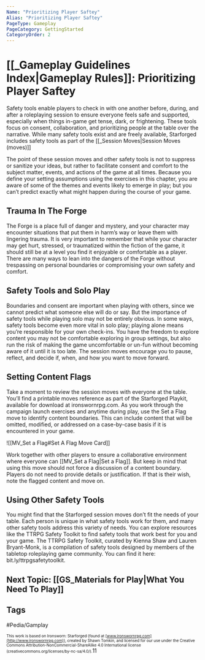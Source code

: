 ```yaml
---
Name: "Prioritizing Player Saftey"
Alias: "Prioritizing Player Saftey"
PageType: Gameplay
PageCategory: GettingStarted
CategoryOrder: 2
---
```

# [[_Gameplay Guidelines Index|Gameplay Rules]]: Prioritizing Player Saftey
Safety tools enable players to check in with one another before, during, and after a roleplaying session to ensure everyone feels safe and supported, especially when things in-game get tense, dark, or frightening. These tools focus on consent, collaboration, and prioritizing people at the table over the narrative. While many safety tools exist and are freely available, Starforged includes safety tools as part of the [[_Session Moves|Session Moves (moves)]]

The point of these session moves and other safety tools is not to suppress or sanitize your ideas, but rather to facilitate consent and comfort to the subject matter, events, and actions of the game at all times. Because you define your setting assumptions using the exercises in this chapter, you are aware of some of the themes and events likely to emerge in play; but you can’t predict exactly what might happen during the course of your game. 

## Trauma In The Forge
The Forge is a place full of danger and mystery, and your character may encounter situations that put them in harm’s way or leave them with lingering trauma. It is very important to remember that while your character may get hurt, stressed, or traumatized within the fiction of the game, it should still be at a level you find it enjoyable or comfortable as a player. There are many ways to lean into the dangers of the Forge without trespassing on personal boundaries or compromising your own safety and comfort. 

## Safety Tools and Solo Play
Boundaries and consent are important when playing with others, since we cannot predict what someone else will do or say. But the importance of safety tools while playing solo may not be entirely obvious. In some ways, safety tools become even more vital in solo play; playing alone means you’re responsible for your own check-ins. You have the freedom to explore content you may not be comfortable exploring in group settings, but also run the risk of making the game uncomfortable or un-fun without becoming aware of it until it is too late. The session moves encourage you to pause, reflect, and decide if, when, and how you want to move forward.

## Setting Content Flags
Take a moment to review the session moves with everyone at the table. You’ll find a printable moves reference as part of the Starforged Playkit, available for download at ironswornrpg.com. As you work through the campaign launch exercises and anytime during play, use the Set a Flag move to identify content boundaries. This can include content that will be omitted, modified, or addressed on a case-by-case basis if it is encountered in your game.

![[MV_Set a Flag#Set A Flag Move Card]]

Work together with other players to ensure a collaborative environment where everyone can [[MV_Set a Flag|Set a Flag]]. But keep in mind that using this move should not force a discussion of a content boundary. Players do not need to provide details or justification. If that is their wish, note the flagged content and move on. 

## Using Other Safety Tools
You might find that the Starforged session moves don’t fit the needs of your table. Each person is unique in what safety tools work for them, and many other safety tools address this variety of needs. You can explore resources like the TTRPG Safety Toolkit to find safety tools that work best for you and your game. The TTRPG Safety Toolkit, curated by Kienna Shaw and Lauren Bryant-Monk, is a compilation of safety tools designed by members of the tabletop roleplaying game community. You can find it here: bit.ly/ttrpgsafetytoolkit.

## Next Topic: [[GS_Materials for Play|What You Need To Play]]

## Tags
#Pedia/Gamplay 

<font size=-2>This work is based on Ironsworn: Starforged (found at [www.ironswornrpg.com](http://www.ironswornrpg.com)), created by Shawn Tomkin, and licensed for our use under the Creative Commons Attribution-NonCommercial-ShareAlike 4.0 International license  (creativecommons.org/licenses/by-nc-sa/4.0/).</font>11